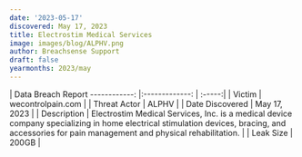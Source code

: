 ```yaml
---
date: '2023-05-17'
discovered: May 17, 2023
title: Electrostim Medical Services
image: images/blog/ALPHV.png
author: Breachsense Support
draft: false
yearmonths: 2023/may
---
```



| Data Breach Report
------------:     |:-------------:    | :-----:|
| Victim      | wecontrolpain.com      | 
| Threat Actor      | ALPHV      | 
| Date Discovered      | May 17, 2023      | 
| Description      | Electrostim Medical Services, Inc. is a medical device company specializing in home electrical stimulation devices, bracing, and accessories for pain management and physical rehabilitation.​      | 
| Leak Size      | 200GB      | 


